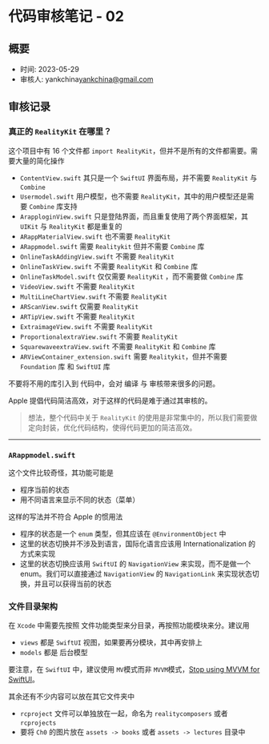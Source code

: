 # 代码审核笔记 - 02

## 概要

- 时间: 2023-05-29
- 审核人: yankchina<yankchina@gmail.com>


## 审核记录

### 真正的 `RealityKit` 在哪里？

这个项目中有 16 个文件都 `import RealityKit`，但并不是所有的文件都需要。需要大量的简化操作

- `ContentView.swift` 其只是一个 `SwiftUI` 界面布局，并不需要 `RealityKit` 与 `Combine` 
- `Usermodel.swift` 用户模型，也不需要 `RealityKit`，其中的用户模型还是需要 `Combine` 库支持
- `ArapploginView.swift` 只是登陆界面，而且重复使用了两个界面框架，其 `UIKit` 与 `RealityKit` 都是重复的
- `ARappMaterialView.swift` 也不需要 `RealityKit`
- `ARappmodel.swift` 需要 `Realitykit` 但并不需要 `Combine` 库
- `OnlineTaskAddingView.swift` 不需要 `RealityKit`
- `OnlineTaskView.swift` 不需要 `RealityKit` 和 `Combine` 库
- `OnlineTaskModel.swift` 仅仅需要 `RealityKit` ，而不需要做 `Combine` 库
- `VideoView.swift` 不需要 `RealityKit` 
- `MultiLineChartView.swift` 不需要 `RealityKit`
- `ARScanView.swift` 仅需要 `RealityKit` 
- `ARTipView.swift` 不需要 `RealityKit` 
- `ExtraimageView.swift` 不需要 `RealityKit`
- `ProportionalextraView.swift` 不需要 `RealityKit`
- `SquarewaveextraView.swift` 不需要 `RealityKit` 和 `Combine` 库
- `ARViewContainer_extension.swift` 需要 `Realitykit`，但并不需要 `Foundation` 库 和 `SwiftUI` 库

不要将不用的库引入到 代码中，会对 编译 与 审核带来很多的问题。

Apple 提倡代码简洁高效，对于这样的代码是难于通过其审核的。


> 想法，整个代码中关于 `RealityKit` 的使用是非常集中的，所以我们需要做定向封装，优化代码结构，使得代码更加的简洁高效。

---

### `ARappmodel.swift` 

这个文件比较奇怪，其功能可能是

- 程序当前的状态
- 用不同语言来显示不同的状态（菜单）


这样的写法并不符合 Apple 的惯用法

- 程序的状态是一个 `enum` 类型，但其应该在 `@EnvironmentObject` 中
- 这里的状态切换并不涉及到语言，国际化语言应该用 Internationalization 的方式来实现
- 这里的状态切换应该用 `SwiftUI` 的 `NavigationView` 来实现，而不是做一个 enum。我们可以直接通过 `NavigationView` 的 `NavigationLink` 来实现状态切换，并且可以获得当前的状态


### 文件目录架构


在 `Xcode` 中需要先按照 文件功能类型来分目录，再按照功能模块来分。建议用 

- `views` 都是 `SwiftUI` 视图，如果要再分模块，其中再安排上
- `models` 都是 后台模型


要注意，在 `SwiftUI` 中，建议使用 `MV`模式而非 `MVVM`模式，[Stop using MVVM for SwiftUI](https://developer.apple.com/forums/thread/699003)。

其余还有不少内容可以放在其它文件夹中

- `rcproject` 文件可以单独放在一起，命名为 `realitycomposers` 或者 `rcprojects` 
- 要将 `Ch0` 的图片放在 `assets -> books` 或者 `assets -> lectures` 目录中 



